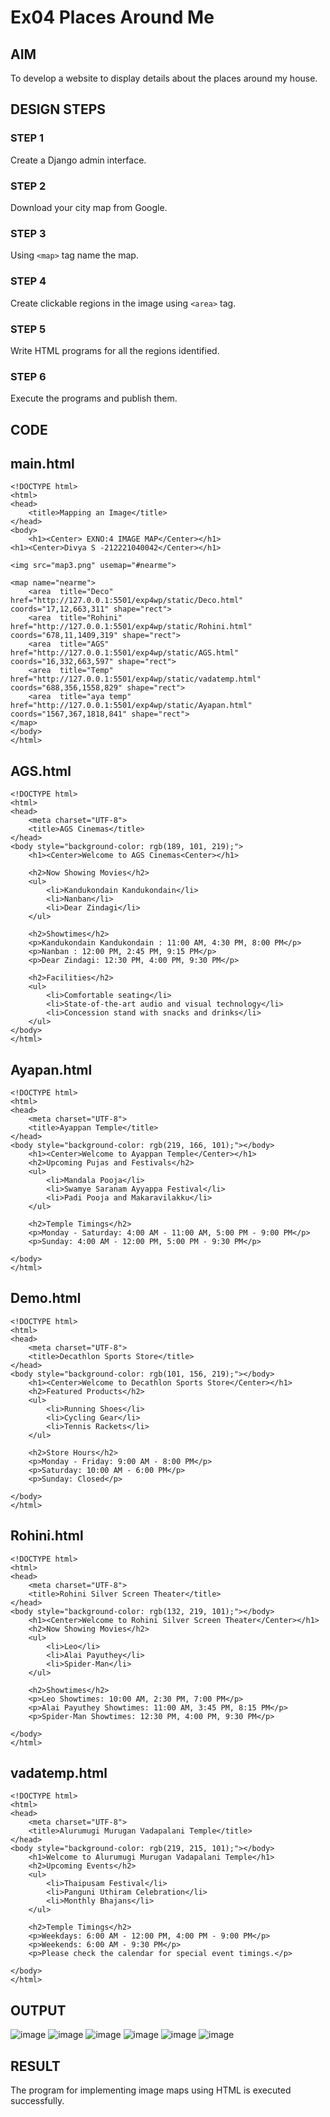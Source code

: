 # Ex04 Places Around Me
## AIM
To develop a website to display details about the places around my house.

## DESIGN STEPS

### STEP 1
Create a Django admin interface.

### STEP 2
Download your city map from Google.

### STEP 3
Using ```<map>``` tag name the map.

### STEP 4
Create clickable regions in the image using ```<area>``` tag.

### STEP 5
Write HTML programs for all the regions identified.

### STEP 6
Execute the programs and publish them.

## CODE
## main.html
```
<!DOCTYPE html>
<html>
<head>
    <title>Mapping an Image</title>
</head>
<body>
    <h1><Center> EXNO:4 IMAGE MAP</Center></h1>
<h1><Center>Divya S -212221040042</Center></h1>

<img src="map3.png" usemap="#nearme">

<map name="nearme">
    <area  title="Deco" href="http://127.0.0.1:5501/exp4wp/static/Deco.html" coords="17,12,663,311" shape="rect">
    <area  title="Rohini" href="http://127.0.0.1:5501/exp4wp/static/Rohini.html" coords="678,11,1409,319" shape="rect">
    <area  title="AGS" href="http://127.0.0.1:5501/exp4wp/static/AGS.html" coords="16,332,663,597" shape="rect">
    <area  title="Temp" href="http://127.0.0.1:5501/exp4wp/static/vadatemp.html" coords="688,356,1558,829" shape="rect">
    <area  title="aya temp" href="http://127.0.0.1:5501/exp4wp/static/Ayapan.html" coords="1567,367,1818,841" shape="rect">
</map>
</body>
</html>

```
## AGS.html
```
<!DOCTYPE html>
<html>
<head>
    <meta charset="UTF-8">
    <title>AGS Cinemas</title>
</head>
<body style="background-color: rgb(189, 101, 219);">
    <h1><Center>Welcome to AGS Cinemas<Center></h1>
    
    <h2>Now Showing Movies</h2>
    <ul>
        <li>Kandukondain Kandukondain</li>
        <li>Nanban</li>
        <li>Dear Zindagi</li>
    </ul>
    
    <h2>Showtimes</h2>
    <p>Kandukondain Kandukondain : 11:00 AM, 4:30 PM, 8:00 PM</p>
    <p>Nanban : 12:00 PM, 2:45 PM, 9:15 PM</p>
    <p>Dear Zindagi: 12:30 PM, 4:00 PM, 9:30 PM</p>
    
    <h2>Facilities</h2>
    <ul>
        <li>Comfortable seating</li>
        <li>State-of-the-art audio and visual technology</li>
        <li>Concession stand with snacks and drinks</li>
    </ul>
</body>
</html>

```

## Ayapan.html
```
<!DOCTYPE html>
<html>
<head>
    <meta charset="UTF-8">
    <title>Ayappan Temple</title>
</head>
<body style="background-color: rgb(219, 166, 101);"></body>
    <h1><Center>Welcome to Ayappan Temple</Center></h1>
    <h2>Upcoming Pujas and Festivals</h2>
    <ul>
        <li>Mandala Pooja</li>
        <li>Swamye Saranam Ayyappa Festival</li>
        <li>Padi Pooja and Makaravilakku</li>
    </ul>
    
    <h2>Temple Timings</h2>
    <p>Monday - Saturday: 4:00 AM - 11:00 AM, 5:00 PM - 9:00 PM</p>
    <p>Sunday: 4:00 AM - 12:00 PM, 5:00 PM - 9:30 PM</p>
    
</body>
</html>

```
## Demo.html
```
<!DOCTYPE html>
<html>
<head>
    <meta charset="UTF-8">
    <title>Decathlon Sports Store</title>
</head>
<body style="background-color: rgb(101, 156, 219);"></body>
    <h1><Center>Welcome to Decathlon Sports Store</Center></h1>
    <h2>Featured Products</h2>
    <ul>
        <li>Running Shoes</li>
        <li>Cycling Gear</li>
        <li>Tennis Rackets</li>
    </ul>
    
    <h2>Store Hours</h2>
    <p>Monday - Friday: 9:00 AM - 8:00 PM</p>
    <p>Saturday: 10:00 AM - 6:00 PM</p>
    <p>Sunday: Closed</p>
    
</body>
</html>

```
## Rohini.html
```
<!DOCTYPE html>
<html>
<head>
    <meta charset="UTF-8">
    <title>Rohini Silver Screen Theater</title>
</head>
<body style="background-color: rgb(132, 219, 101);"></body>
    <h1><Center>Welcome to Rohini Silver Screen Theater</Center></h1>
    <h2>Now Showing Movies</h2>
    <ul>
        <li>Leo</li>
        <li>Alai Payuthey</li>
        <li>Spider-Man</li>
    </ul>
    
    <h2>Showtimes</h2>
    <p>Leo Showtimes: 10:00 AM, 2:30 PM, 7:00 PM</p>
    <p>Alai Payuthey Showtimes: 11:00 AM, 3:45 PM, 8:15 PM</p>
    <p>Spider-Man Showtimes: 12:30 PM, 4:00 PM, 9:30 PM</p>
    
</body>
</html>

```
## vadatemp.html
```
<!DOCTYPE html>
<html>
<head>
    <meta charset="UTF-8">
    <title>Alurumugi Murugan Vadapalani Temple</title>
</head>
<body style="background-color: rgb(219, 215, 101);"></body>
    <h1>Welcome to Alurumugi Murugan Vadapalani Temple</h1>
    <h2>Upcoming Events</h2>
    <ul>
        <li>Thaipusam Festival</li>
        <li>Panguni Uthiram Celebration</li>
        <li>Monthly Bhajans</li>
    </ul>
    
    <h2>Temple Timings</h2>
    <p>Weekdays: 6:00 AM - 12:00 PM, 4:00 PM - 9:00 PM</p>
    <p>Weekends: 6:00 AM - 9:30 PM</p>
    <p>Please check the calendar for special event timings.</p>
    
</body>
</html>

```
## OUTPUT
![image](https://github.com/divz2711/NearMe/assets/121245222/5f78f07f-dc7b-498d-b7cf-23e3dc116bda)
![image](https://github.com/divz2711/NearMe/assets/121245222/28863d11-c049-431e-bfe7-6da32faf7e49)
![image](https://github.com/divz2711/NearMe/assets/121245222/cf30638f-9f1d-4438-9c25-38f8b3a517a0)
![image](https://github.com/divz2711/NearMe/assets/121245222/81b68551-3353-4e8a-8791-6754663d2731)
![image](https://github.com/divz2711/NearMe/assets/121245222/688eec2c-97a1-4aba-92dd-474e2156c792)
![image](https://github.com/divz2711/NearMe/assets/121245222/8c7bdb4d-d507-4324-a8fa-cf5e8adc9650)


## RESULT
The program for implementing image maps using HTML is executed successfully.
